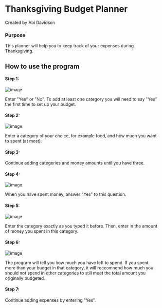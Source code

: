 # Thanksgiving Budget Planner

Created by Abi Davidson 

### Purpose
This planner will help you to keep track of your expenses during Thanksgiving. 

## How to use the program
#### Step 1:
![image](https://github.com/abidavidson/Thanksgiving-Budget/assets/146354813/606abff0-34c7-428e-9253-9e899deb3a24)

Enter "Yes" or "No". To add at least one category you will need to say "Yes" the first time to set up your budget.
#### Step 2:
![image](https://github.com/abidavidson/Thanksgiving-Budget/assets/146354813/3042215f-6ae7-4cc0-bba8-3c13133ea4f0)

Enter a category of your choice, for example food, and how much you want to spent (at most).
#### Step 3: 
Continue adding categories and money amounts until you have three. 
#### Step 4:
![image](https://github.com/abidavidson/Thanksgiving-Budget/assets/146354813/43b7b691-40e6-4515-a8ba-c110a4a9759c)

When you have spent money, answer "Yes" to this question.
#### Step 5: 
![image](https://github.com/abidavidson/Thanksgiving-Budget/assets/146354813/6650454a-070a-4276-94c3-0537119fcd8e)

Enter the category exactly as you typed it before. Then, enter in the amount of money you spent in this category. 
#### Step 6: 
![image](https://github.com/abidavidson/Thanksgiving-Budget/assets/146354813/f5ff81c9-68ee-4096-bbf1-56b0539bc76e)

The program will tell you how much you have left to spend. If you spent more than your budget in that category, it will reccomnend how much you should not spend in other categories to still meet the total amount you originally budgeted. 
#### Step 7:
Continue adding expenses by entering "Yes". 







